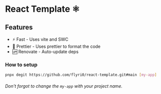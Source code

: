 # React Template ⚛️

## Features

- ⚡ Fast - Uses vite and SWC
- 💄 Prettier - Uses prettier to format the code
- 🆙 Renovate - Auto-update deps

### How to setup

```sh
pnpx degit https://github.com/flyri0/react-template.git#main [my-app]
```

###### Don't forgot to change the `my-app` with your project name.
